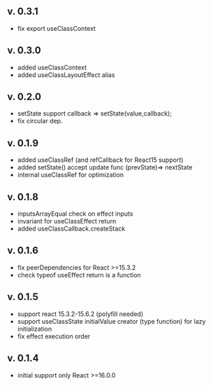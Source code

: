 v. 0.3.1
-----------
*  fix export useClassContext

v. 0.3.0
-----------
* added useClassContext
* added useClassLayoutEffect alias

v. 0.2.0
-----------
* setState support callback => setState(value,callback);
* fix circular dep.

v. 0.1.9
-----------
* added useClassRef (and refCallback for React15 support)
* added setState() accept update func (prevState)=> nextState 
* internal useClassRef for optimization

v. 0.1.8
-----------
* inputsArrayEqual check on effect inputs
* invariant for useClassEffect return 
* added useClassCallback.createStack

v. 0.1.6
-----------
* fix peerDependencies for React >=15.3.2
* check typeof useEffect return is a function

v. 0.1.5
-----
+ support react 15.3.2-15.6.2 (polyfill needed)
+ support useClassState initialValue creator (type function) for lazy initialization
+ fix effect execution order 

v. 0.1.4
-----------
* initial support only React >=16.0.0
